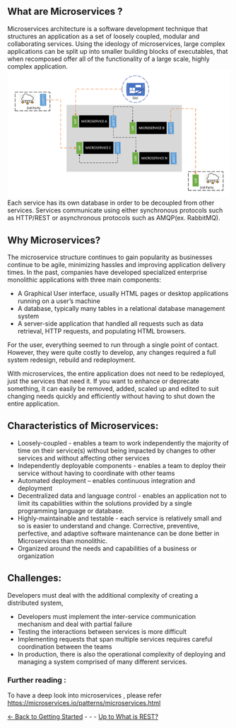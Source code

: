 ## What are Microservices ?
Microservices architecture is a software development technique that structures an application as a set of loosely coupled, modular and collaborating services.
Using the ideology of microservices, large complex applications can be split up into smaller building blocks of executables, that when recomposed offer all of the functionality of a large scale, highly complex application. 
 ![Microservice](./pictures/MicroService.png)  
Each service has its own database in order to be decoupled from other services. Services communicate using either synchronous protocols such as HTTP/REST or asynchronous protocols such as AMQP(ex. RabbitMQ). 

## Why Microservices?
The microservice structure continues to gain popularity as businesses continue to be agile, minimizing hassles and improving application delivery times.
In the past, companies have developed specialized enterprise monolithic applications with three main components:
- A Graphical User interface, usually HTML pages or desktop applications running on a user’s machine
- A database, typically many tables in a relational database management system
- A server-side application that handled all requests such as data retrieval, HTTP requests, and populating HTML browsers.

For the user, everything seemed to run through a single point of contact. However, they were quite costly to develop, any changes required a full system redesign, rebuild and redeployment. 

With microservices, the entire application does not need to be redeployed, just the services that need it. If you want to enhance or deprecate something, it can easily be removed, added, scaled up and edited to suit changing needs quickly and efficiently without having to shut down the entire application.

## Characteristics of Microservices:
- Loosely-coupled - enables a team to work independently the majority of time on their service(s) without being impacted by changes to other services and without affecting other services
- Independently deployable components - enables a team to deploy their service without having to coordinate with other teams
- Automated deployment – enables continuous integration and deployment
- Decentralized data and language control - enables an application not to limit its capabilities within the solutions provided by a single programming language or database.
- Highly-maintainable and testable - each service is relatively small and so is easier to understand and change. Corrective, preventive, perfective, and adaptive software maintenance can be done better in Microservices than monolithic.
- Organized around the needs and capabilities of a business or organization

## Challenges:
Developers must deal with the additional complexity of creating a distributed system,
- Developers must implement the inter-service communication mechanism and deal with partial failure
- Testing the interactions between services is more difficult
- Implementing requests that span multiple services requires careful coordination between the teams
- In production, there is also the operational complexity of deploying and managing a system comprised of many different services.

### Further reading :
To have a deep look into microservices , please refer https://microservices.io/patterns/microservices.html




[<- Back to Getting Started](./GettingStarted.md) - - - [Up to What is REST?](RESTfulServices.md)
